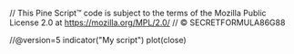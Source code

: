 // This Pine Script™ code is subject to the terms of the Mozilla Public License 2.0 at https://mozilla.org/MPL/2.0/
// © SECRETFORMULA86G88

//@version=5
indicator("My script")
plot(close)
